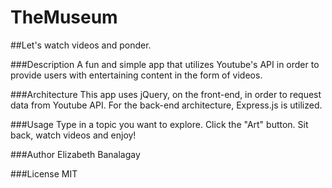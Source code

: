 # TheMuseum
##Let's watch videos and ponder.

###Description
  A fun and simple app that utilizes Youtube's API in order to provide users with entertaining content in the form of videos.

###Architecture
  This app uses jQuery, on the front-end, in order to request data from Youtube API. For the back-end architecture, Express.js is utilized.

###Usage
  Type in a topic you want to explore. Click the "Art" button. Sit back, watch videos and enjoy!

###Author
  Elizabeth Banalagay

###License
  MIT
